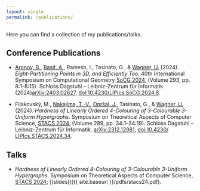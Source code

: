```yaml
---
layout: single
permalink: /publications/
---
```


Here you can find a collection of my publications/talks.

<!-- ## Preprints -->

## Conference Publications

- [Aronov, B.](https://engineering.nyu.edu/faculty/boris-aronov), [Basit, A.](https://sites.google.com/view/abasit), Ramesh, I., Tasinato, G., &amp; [Wagner, U.](https://ist.ac.at/en/research/wagner-group/) (2024). *Eight-Partitioning Points in 3D, and Efficiently Too*. 40th International Symposium on Computational Geometry [SoCG 2024](https://socg24.athenarc.gr/socg.html),  (Volume 293, pp. 8:1-8:15). Schloss Dagstuhl – Leibniz-Zentrum für Informatik (2024)[arXiv:2403.02627](https://arxiv.org/abs/2403.02627), [doi:10.4230/LIPIcs.SoCG.2024.8](https://doi.org/10.4230/LIPIcs.SoCG.2024.8).

- Filakovský, M., [Nakajima, T.-V.](https://tamionv.ro/), [Opršal, J.](https://jakub-oprsal.info/), Tasinato, G., &amp; [Wagner, U.](https://ist.ac.at/en/research/wagner-group/) (2024). *Hardness of Linearly Ordered 4-Colouring of 3-Colourable 3-Uniform Hypergraphs*. Symposium on Theoretical Aspects of Computer Science, [STACS 2024](https://stacs2024.limos.fr/), (Volume 289, pp. 34:1–34:19). Schloss Dagstuhl – Leibniz-Zentrum für Informatik. [arXiv:2312.12981](https://arxiv.org/abs/2312.12981), [doi:10.4230/​LIPIcs.STACS.​2024.34](https://doi.org/10.4230/LIPIcs.STACS.2024.34).

## Talks

- *Hardness of Linearly Ordered 4-Colouring of 3-Colourable 3-Uniform Hypergraphs*. Symposium on Theoretical Aspects of Computer Science, [STACS 2024](https://stacs2024.limos.fr/); [(slides)]({{ site.baseurl }}/pdfs/stacs24.pdf).
